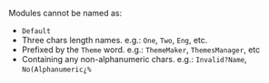Modules cannot be named as:

* `Default`
* Three chars length names. e.g.: `One`, `Two`, `Eng`, etc.
* Prefixed by the `Theme` word. e.g.: `ThemeMaker`, `ThemesManager`, etc
* Containing any non-alphanumeric chars. e.g.: `Invalid?Name`, `No(Alphanumeric¿%`